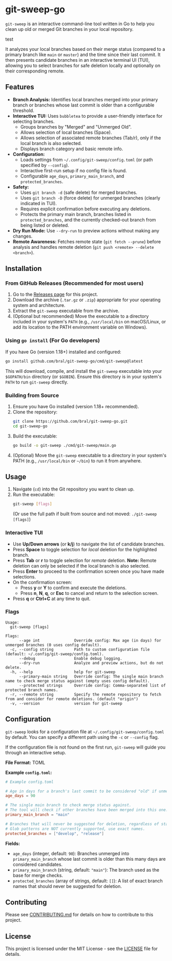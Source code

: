 # git-sweep-go

`git-sweep` is an interactive command-line tool written in Go to help you clean up old or merged Git branches in your local repository.

test

It analyzes your local branches based on their merge status (compared to a primary branch like `main` or `master`) and the time since their last commit. It then presents candidate branches in an interactive terminal UI (TUI), allowing you to select branches for safe deletion locally and optionally on their corresponding remote.

## Features

- **Branch Analysis:** Identifies local branches merged into your primary branch or branches whose last commit is older than a configurable threshold.
- **Interactive TUI:** Uses `bubbletea` to provide a user-friendly interface for selecting branches.
  - Groups branches by "Merged" and "Unmerged Old".
  - Allows selection of local branches (Space).
  - Allows selection of associated remote branches (Tab/r), only if the local branch is also selected.
  - Displays branch category and basic remote info.
- **Configuration:**
  - Loads settings from `~/.config/git-sweep/config.toml` (or path specified by `--config`).
  - Interactive first-run setup if no config file is found.
  - Configurable `age_days`, `primary_main_branch`, and `protected_branches`.
- **Safety:**
  - Uses `git branch -d` (safe delete) for merged branches.
  - Uses `git branch -D` (force delete) for unmerged branches (clearly indicated in TUI).
  - Requires explicit confirmation before executing any deletions.
  - Protects the primary main branch, branches listed in `protected_branches`, and the currently checked-out branch from being listed or deleted.
- **Dry Run Mode:** Use `--dry-run` to preview actions without making any changes.
- **Remote Awareness:** Fetches remote state (`git fetch --prune`) before analysis and handles remote deletion (`git push <remote> --delete <branch>`).

## Installation

### From GitHub Releases (Recommended for most users)

1.  Go to the [Releases page](https://github.com/bral/git-sweep-go/releases) for this project.
2.  Download the archive (`.tar.gz` or `.zip`) appropriate for your operating system and architecture.
3.  Extract the `git-sweep` executable from the archive.
4.  (Optional but recommended) Move the executable to a directory included in your system's `PATH` (e.g., `/usr/local/bin` on macOS/Linux, or add its location to the PATH environment variable on Windows).

### Using `go install` (For Go developers)

If you have Go (version 1.18+) installed and configured:

```bash
go install github.com/bral/git-sweep-go/cmd/git-sweep@latest
```

This will download, compile, and install the `git-sweep` executable into your `$GOPATH/bin` directory (or `$GOBIN`). Ensure this directory is in your system's `PATH` to run `git-sweep` directly.

### Building from Source

1.  Ensure you have Go installed (version 1.18+ recommended).
2.  Clone the repository:
    ```bash
    git clone https://github.com/bral/git-sweep-go.git
    cd git-sweep-go
    ```
3.  Build the executable:
    ```bash
    go build -o git-sweep ./cmd/git-sweep/main.go
    ```
4.  (Optional) Move the `git-sweep` executable to a directory in your system's PATH (e.g., `/usr/local/bin` or `~/bin`) to run it from anywhere.

## Usage

1.  Navigate (`cd`) into the Git repository you want to clean up.
2.  Run the executable:
    ```bash
    git-sweep [flags]
    ```
    (Or use the full path if built from source and not moved: `./git-sweep [flags]`)

### Interactive TUI

- Use **Up/Down arrows** (or **k/j**) to navigate the list of candidate branches.
- Press **Space** to toggle selection for _local_ deletion for the highlighted branch.
- Press **Tab** or **r** to toggle selection for _remote_ deletion. **Note:** Remote deletion can only be selected if the local branch is also selected.
- Press **Enter** to proceed to the confirmation screen once you have made selections.
- On the confirmation screen:
  - Press **y** or **Y** to confirm and execute the deletions.
  - Press **n**, **N**, **q**, or **Esc** to cancel and return to the selection screen.
- Press **q** or **Ctrl+C** at any time to quit.

### Flags

```
Usage:
  git-sweep [flags]

Flags:
      --age int               Override config: Max age (in days) for unmerged branches (0 uses config default).
  -c, --config string         Path to custom configuration file (default: ~/.config/git-sweep/config.toml).
      --debug                 Enable debug logging.
      --dry-run               Analyze and preview actions, but do not delete.
  -h, --help                  help for git-sweep
      --primary-main string   Override config: The single main branch name to check merge status against (empty uses config default).
      --protected strings     Override config: Comma-separated list of protected branch names.
  -r, --remote string         Specify the remote repository to fetch from and consider for remote deletions. (default "origin")
  -v, --version               version for git-sweep
```

## Configuration

`git-sweep` looks for a configuration file at `~/.config/git-sweep/config.toml` by default. You can specify a different path using the `-c` or `--config` flag.

If the configuration file is not found on the first run, `git-sweep` will guide you through an interactive setup.

**File Format:** TOML

**Example `config.toml`:**

```toml
# Example config.toml

# Age in days for a branch's last commit to be considered "old" if unmerged.
age_days = 90

# The single main branch to check merge status against.
# The tool will check if other branches have been merged into this one.
primary_main_branch = "main"

# Branches that will never be suggested for deletion, regardless of status.
# Glob patterns are NOT currently supported, use exact names.
protected_branches = ["develop", "release"]
```

**Fields:**

- `age_days` (integer, default: `90`): Branches unmerged into `primary_main_branch` whose last commit is older than this many days are considered candidates.
- `primary_main_branch` (string, default: `"main"`): The branch used as the base for merge checks.
- `protected_branches` (array of strings, default: `[]`): A list of exact branch names that should never be suggested for deletion.

## Contributing

Please see [CONTRIBUTING.md](CONTRIBUTING.md) for details on how to contribute to this project.

## License

This project is licensed under the MIT License - see the [LICENSE](LICENSE) file for details.
